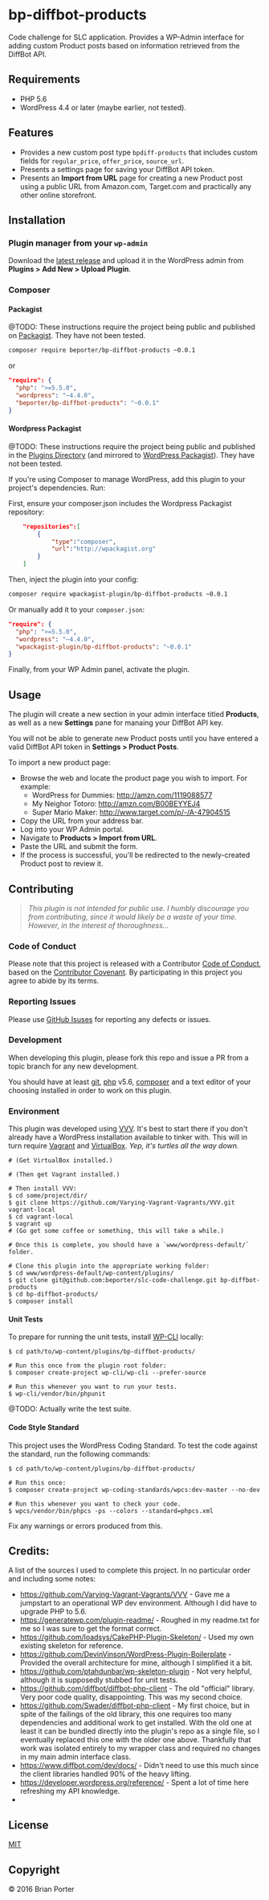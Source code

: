 # bp-diffbot-products

Code challenge for SLC application. Provides a WP-Admin interface for adding custom Product posts based on information retrieved from the DiffBot API.


## Requirements

* PHP 5.6
* WordPress 4.4 or later (maybe earlier, not tested).


## Features

* Provides a new custom post type `bpdiff-products` that includes custom fields for `regular_price`, `offer_price`, `source_url`.
* Presents a settings page for saving your DiffBot API token.
* Presents an **Import from URL** page for creating a new Product post using a public URL from Amazon.com, Target.com and practically any other online storefront.


## Installation


### Plugin manager from your `wp-admin`

Download the [latest release](https://github.com/dbeporter/slc-code-challenge/releases) and upload it in the WordPress admin from **Plugins > Add New > Upload Plugin**.


### Composer


#### Packagist

@TODO: These instructions require the project being public and published on [Packagist](https://packagist.org). They have not been tested.

```sh
composer require beporter/bp-diffbot-products ~0.0.1
```

or

```json
"require": {
  "php": ">=5.5.0",
  "wordpress": "~4.4.0",
  "beporter/bp-diffbot-products": "~0.0.1"
}
```

#### Wordpress Packagist

@TODO: These instructions require the project being public and published in the [Plugins Directory](https://wordpress.org/plugins/) (and mirrored to [WordPress Packagist](http://wpackagist.org/)). They have not been tested.

If you're using Composer to manage WordPress, add this plugin to your project's dependencies. Run:

First, ensure your composer.json includes the Wordpress Packagist repository:

```json
    "repositories":[
        {
            "type":"composer",
            "url":"http://wpackagist.org"
        }
    ]
```

Then, inject the plugin into your config:

```sh
composer require wpackagist-plugin/bp-diffbot-products ~0.0.1
```

Or manually add it to your `composer.json`:

```json
"require": {
  "php": ">=5.5.0",
  "wordpress": "~4.4.0",
  "wpackagist-plugin/bp-diffbot-products": "~0.0.1"
}
```

Finally, from your WP Admin panel, activate the plugin.


## Usage

The plugin will create a new section in your admin interface titled **Products**, as well as a new **Settings** pane for manaing your DiffBot API key.

You will not be able to generate new Product posts until you have entered a valid DiffBot API token in **Settings > Product Posts**.

To import a new product page:

* Browse the web and locate the product page you wish to import. For example:
	* WordPress for Dummies: http://amzn.com/1119088577
	* My Neighor Totoro: http://amzn.com/B00BEYYEJ4
	* Super Mario Maker: http://www.target.com/p/-/A-47904515
* Copy the URL from your address bar.
* Log into your WP Admin portal.
* Navigate to **Products > Import from URL**.
* Paste the URL and submit the form.
* If the process is successful, you'll be redirected to the newly-created Product post to review it.


## Contributing

> _This plugin is not intended for public use. I humbly discourage you from contributing, since it would likely be a waste of your time. However, in the interest of thoroughness..._


### Code of Conduct

Please note that this project is released with a Contributor [Code of Conduct](CODE_OF_CONDUCT.md), based on the [Contributor Covenant](http://contributor-covenant.org/). By participating in this project you agree to abide by its terms.


### Reporting Issues

Please use [GitHub Isuses](https://github.com/beporter/slc-code-challenge/issues) for reporting any defects or issues.


### Development

When developing this plugin, please fork this repo and issue a PR from a topic branch for any new development.

You should have at least [git](https://git-scm.com/downloads), [php](https://secure.php.net/manual/en/install.php) v5.6, [composer](https://getcomposer.org/doc/00-intro.md) and a text editor of your choosing installed in order to work on this plugin.


### Environment

This plugin was developed using [VVV](https://github.com/Varying-Vagrant-Vagrants/VVV#the-first-vagrant-up). It's best to start there if you don't already have a WordPress installation available to tinker with. This will in turn require [Vagrant](https://www.vagrantup.com/downloads.html) and [VirtualBox](https://www.virtualbox.org/wiki/Downloads). _Yep, it's turtles all the way down._

```shell
# (Get VirtualBox installed.)

# (Then get Vagrant installed.)

# Then install VVV:
$ cd some/project/dir/
$ git clone https://github.com/Varying-Vagrant-Vagrants/VVV.git vagrant-local
$ cd vagrant-local
$ vagrant up
# (Go get some coffee or something, this will take a while.)

# Once this is complete, you should have a `www/wordpress-default/` folder.

# Clone this plugin into the appropriate working folder:
$ cd www/wordpress-default/wp-content/plugins/
$ git clone git@github.com:beporter/slc-code-challenge.git bp-diffbot-products
$ cd bp-diffbot-products/
$ composer install
```


#### Unit Tests

To prepare for running the unit tests, install [WP-CLI](http://wp-cli.org/) locally:

```shell
$ cd path/to/wp-content/plugins/bp-diffbot-products/

# Run this once from the plugin root folder:
$ composer create-project wp-cli/wp-cli --prefer-source

# Run this whenever you want to run your tests.
$ wp-cli/vendor/bin/phpunit
```

@TODO: Actually write the test suite.


#### Code Style Standard

This project uses the WordPress Coding Standard. To test the code against the standard, run the following commands:

```shell
$ cd path/to/wp-content/plugins/bp-diffbot-products/

# Run this once:
$ composer create-project wp-coding-standards/wpcs:dev-master --no-dev

# Run this whenever you want to check your code.
$ wpcs/vendor/bin/phpcs -ps --colors --standard=phpcs.xml
```

Fix any warnings or errors produced from this.


## Credits:

A list of the sources I used to complete this project. In no particular order and including some notes:

* https://github.com/Varying-Vagrant-Vagrants/VVV - Gave me a jumpstart to an operational WP dev environment. Although I did have to upgrade PHP to 5.6.
* https://generatewp.com/plugin-readme/ - Roughed in my readme.txt for me so I was sure to get the format correct.
* https://github.com/loadsys/CakePHP-Plugin-Skeleton/ - Used my own existing skeleton for reference.
* https://github.com/DevinVinson/WordPress-Plugin-Boilerplate - Provided the overall architecture for mine, although I simplified it a bit.
* https://github.com/ptahdunbar/wp-skeleton-plugin - Not very helpful, although it is supposedly stubbed for unit tests.
* https://github.com/diffbot/diffbot-php-client - The old "official" library. Very poor code quality, disappointing. This was my second choice.
* https://github.com/Swader/diffbot-php-client - My first choice, but in spite of the failings of the old library, this one requires too many dependencies and additional work to get installed. With the old one at least it can be bundled directly into the plugin's repo as a single file, so I eventually replaced this one with the older one above. Thankfully that work was isolated entirely to my wrapper class and required no changes in my main admin interface class.
* https://www.diffbot.com/dev/docs/ - Didn't need to use this much since the client libraries handled 90% of the heavy lifting.
* https://developer.wordpress.org/reference/ - Spent a lot of time here refreshing my API knowledge.
*

## License

[MIT](LICENSE.md)


## Copyright

&copy; 2016 Brian Porter
